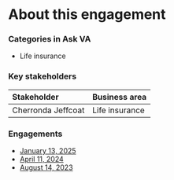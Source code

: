 # About this engagement

### Categories in Ask VA

- Life insurance

### Key stakeholders

|Stakeholder|Business area|
|:--|:--|
|Cherronda Jeffcoat|Life insurance|

### Engagements

* [January 13, 2025](https://github.com/department-of-veterans-affairs/va.gov-team/blob/master/products/ask-va/design/User%20research/Business%20line%20engagement/Business%20lines/Life%20insurance/January%2013%2C%202025.md)
* [April 11, 2024](https://github.com/department-of-veterans-affairs/va.gov-team/blob/master/products/ask-va/design/User%20research/Business%20line%20engagement/Business%20lines/Life%20insurance/April%2011%2C%202024.md)
* [August 14, 2023](https://github.com/department-of-veterans-affairs/va.gov-team/blob/master/products/ask-va/design/User%20research/Business%20line%20engagement/Business%20lines/Life%20insurance/August%2014%2C%202023.md)
